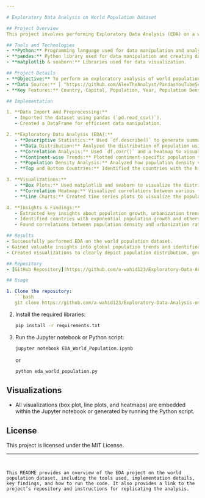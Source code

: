 ```yaml
---

# Exploratory Data Analysis on World Population Dataset

## Project Overview
This project involves performing Exploratory Data Analysis (EDA) on a world population dataset using Python. The goal of the analysis is to uncover insights, visualize population trends, and explore relationships between different features within the dataset.

## Tools and Technologies
- **Python:** Programming language used for data manipulation and analysis.
- **pandas:** Python library used for data manipulation and creating data frames.
- **matplotlib & seaborn:** Libraries used for data visualization.

## Project Details
- **Objective:** To perform an exploratory analysis of world population data, understand the distribution of population across different countries, and identify trends, correlations, and outliers.
- **Data Source:** [ "https://github.com/AlexTheAnalyst/PandasYouTubeSeries/tree/main"]
- **Key Features:** Country, Capital, Population, Year, Population Density, Growth Rate, and more.

## Implementation

1. **Data Import and Preprocessing:**
   - Imported the dataset using pandas (`pd.read_csv()`).
   - Created a DataFrame for efficient data manipulation.

2. **Exploratory Data Analysis (EDA):**
   - **Descriptive Statistics:** Used `df.describe()` to generate summary statistics such as mean, median, and standard deviation for numerical columns.
   - **Data Distribution:** Analyzed the distribution of population using histograms and box plots to identify outliers and skewness.
   - **Correlation Analysis:** Used `df.corr()` and a heatmap to visualize correlations between variables such as population size, world population percentage, population density, and growth rate.
   - **Continent-wise Trends:** Plotted continent-specific population trends over time using line plots to visualize growth trends.
   - **Population Density Analysis:** Analyzed how population density varies across countries and regions.
   - **Top and Bottom Countries:** Identified the countries with the highest and lowest populations using sorting functions.

3. **Visualizations:**
   - **Box Plots:** Used matplotlib and seaborn to visualize the distribution of population, detecting any outliers or irregularities.
   - **Correlation Heatmap:** Visualized correlations between various features like population, area, growth rate and population density using seaborn's heatmap.
   - **Line Charts:** Created time series plots to visualize the population growth trends across different continents over the years.

4. **Insights & Findings:**
   - Extracted key insights about population growth, urbanization trends, and regional differences.
   - Identified countries with exponential population growth and others with stable or declining trends.
   - Found correlations between population density and urbanization rates in certain regions.

## Results
- Successfully performed EDA on the world population dataset.
- Gained valuable insights into global population trends and identified patterns and correlations between population features.
- Created visualizations to clearly depict population distribution, growth trends, and density variations.

## Repository
- [GitHub Repository](https://github.com/a-wahid123/Exploratory-Data-Analysis-on-World-Population-Dataset)

## Usage

1. Clone the repository:
   ```bash
   git clone https://github.com/a-wahid123/Exploratory-Data-Analysis-on-World-Population-Dataset.git
   ```

2. Install the required libraries:
   ```bash
   pip install -r requirements.txt
   ```

3. Run the Jupyter notebook or Python script:
   ```bash
   jupyter notebook EDA_World_Population.ipynb
   ```
   or
   ```bash
   python eda_world_population.py
   ```

## Visualizations
- All visualizations (box plot, line plots, and heatmaps) are embedded within the Jupyter notebook or generated by running the Python script.

## License
This project is licensed under the MIT License.

---
```


This README provides an overview of the EDA project on the world population dataset, including the tools used, implementation details, key findings, and how to run the code. It also provides a link to the project’s repository and instructions for replicating the analysis.
